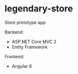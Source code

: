 # legendary-store
Store prototype app

Backend: 
- ASP.NET Core MVC 2
- Entity Framework

Frontend: 
- Angular 6
